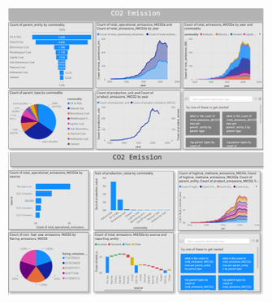 <img src='./Co2 Emission/Images/Screenshot 2024-05-17 203744.png'/> 
<img src='./Co2 Emission/Images/Screenshot 2024-05-17 203803.png'/>
